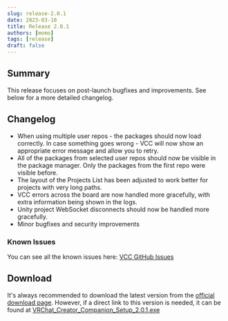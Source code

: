 ```yaml
---
slug: release-2.0.1
date: 2023-03-10
title: Release 2.0.1
authors: [momo]
tags: [release]
draft: false
---
```

## Summary

This release focuses on post-launch bugfixes and improvements. See below for a more detailed changelog.

<!--truncate-->

## Changelog

* When using multiple user repos - the packages should now load correctly. In case something goes wrong - VCC will now show an appropriate error message and allow you to retry.
* All of the packages from selected user repos should now be visible in the package manager. Only the packages from the first repo were visible before.
* The layout of the Projects List has been adjusted to work better for projects with very long paths.
* VCC errors across the board are now handled more gracefully, with extra information being shown in the logs.
* Unity project WebSocket disconnects should now be handled more gracefully.
* Minor bugfixes and security improvements


### Known Issues
You can see all the known issues here: [VCC GitHub Issues](https://github.com/vrchat-community/creator-companion/labels/vcc-web)

## Download

It's always recommended to download the latest version from the [official download page](https://vrchat.com/home/download).
However, if a direct link to this version is needed, it can be found at [VRChat_Creator_Companion_Setup_2.0.1.exe](https://vrcpm.vrchat.cloud/vcc/Builds/2.0.1/VRChat_CreatorCompanion_Setup_2.0.1.exe)
